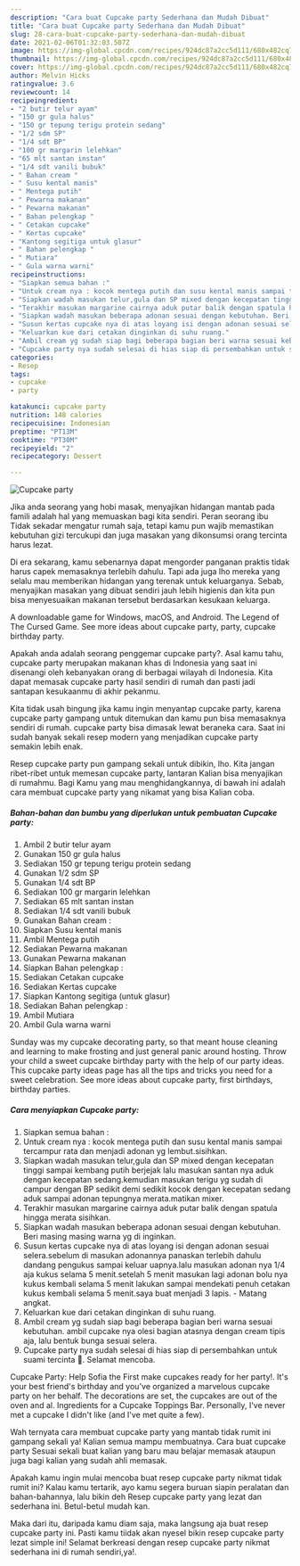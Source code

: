 ```yaml
---
description: "Cara buat Cupcake party Sederhana dan Mudah Dibuat"
title: "Cara buat Cupcake party Sederhana dan Mudah Dibuat"
slug: 28-cara-buat-cupcake-party-sederhana-dan-mudah-dibuat
date: 2021-02-06T01:32:03.507Z
image: https://img-global.cpcdn.com/recipes/924dc87a2cc5d111/680x482cq70/cupcake-party-foto-resep-utama.jpg
thumbnail: https://img-global.cpcdn.com/recipes/924dc87a2cc5d111/680x482cq70/cupcake-party-foto-resep-utama.jpg
cover: https://img-global.cpcdn.com/recipes/924dc87a2cc5d111/680x482cq70/cupcake-party-foto-resep-utama.jpg
author: Melvin Hicks
ratingvalue: 3.6
reviewcount: 14
recipeingredient:
- "2 butir telur ayam"
- "150 gr gula halus"
- "150 gr tepung terigu protein sedang"
- "1/2 sdm SP"
- "1/4 sdt BP"
- "100 gr margarin lelehkan"
- "65 mlt santan instan"
- "1/4 sdt vanili bubuk"
- " Bahan cream "
- " Susu kental manis"
- " Mentega putih"
- " Pewarna makanan"
- " Pewarna makanan"
- " Bahan pelengkap "
- " Cetakan cupcake"
- " Kertas cupcake"
- "Kantong segitiga untuk glasur"
- " Bahan pelengkap "
- " Mutiara"
- " Gula warna warni"
recipeinstructions:
- "Siapkan semua bahan :"
- "Untuk cream nya : kocok mentega putih dan susu kental manis sampai tercampur rata dan menjadi adonan yg lembut.sisihkan."
- "Siapkan wadah masukan telur,gula dan SP mixed dengan kecepatan tinggi sampai kembang putih berjejak lalu masukan santan nya aduk dengan kecepatan sedang.kemudian masukan terigu yg sudah di campur dengan BP sedikit demi sedikit kocok dengan kecepatan sedang aduk sampai adonan tepungnya merata.matikan mixer."
- "Terakhir masukan margarine cairnya aduk putar balik dengan spatula hingga merata sisihkan."
- "Siapkan wadah masukan beberapa adonan sesuai dengan kebutuhan. Beri masing masing warna yg di inginkan."
- "Susun kertas cupcake nya di atas loyang isi dengan adonan sesuai selera.sebelum di masukan adonannya panaskan terlebih dahulu dandang pengukus sampai keluar uapnya.lalu masukan adonan nya 1/4 aja kukus selama 5 menit.setelah 5 menit masukan lagi adonan bolu nya kukus kembali selama 5 menit lakukan sampai mendekati penuh cetakan kukus kembali selama 5 menit.saya buat menjadi 3 lapis.  Matang angkat."
- "Keluarkan kue dari cetakan dinginkan di suhu ruang."
- "Ambil cream yg sudah siap bagi beberapa bagian beri warna sesuai kebutuhan. ambil cupcake nya olesi bagian atasnya dengan cream tipis aja, lalu bentuk bunga sesuai selera."
- "Cupcake party nya sudah selesai di hias siap di persembahkan untuk suami tercinta 🤗. Selamat mencoba."
categories:
- Resep
tags:
- cupcake
- party

katakunci: cupcake party 
nutrition: 148 calories
recipecuisine: Indonesian
preptime: "PT13M"
cooktime: "PT30M"
recipeyield: "2"
recipecategory: Dessert

---
```



![Cupcake party](https://img-global.cpcdn.com/recipes/924dc87a2cc5d111/680x482cq70/cupcake-party-foto-resep-utama.jpg)

Jika anda seorang yang hobi masak, menyajikan hidangan mantab pada famili adalah hal yang memuaskan bagi kita sendiri. Peran seorang ibu Tidak sekadar mengatur rumah saja, tetapi kamu pun wajib memastikan kebutuhan gizi tercukupi dan juga masakan yang dikonsumsi orang tercinta harus lezat.

Di era  sekarang, kamu sebenarnya dapat mengorder panganan praktis tidak harus capek memasaknya terlebih dahulu. Tapi ada juga lho mereka yang selalu mau memberikan hidangan yang terenak untuk keluarganya. Sebab, menyajikan masakan yang dibuat sendiri jauh lebih higienis dan kita pun bisa menyesuaikan makanan tersebut berdasarkan kesukaan keluarga. 

A downloadable game for Windows, macOS, and Android. The Legend of The Cursed Game. See more ideas about cupcake party, party, cupcake birthday party.

Apakah anda adalah seorang penggemar cupcake party?. Asal kamu tahu, cupcake party merupakan makanan khas di Indonesia yang saat ini disenangi oleh kebanyakan orang di berbagai wilayah di Indonesia. Kita dapat memasak cupcake party hasil sendiri di rumah dan pasti jadi santapan kesukaanmu di akhir pekanmu.

Kita tidak usah bingung jika kamu ingin menyantap cupcake party, karena cupcake party gampang untuk ditemukan dan kamu pun bisa memasaknya sendiri di rumah. cupcake party bisa dimasak lewat beraneka cara. Saat ini sudah banyak sekali resep modern yang menjadikan cupcake party semakin lebih enak.

Resep cupcake party pun gampang sekali untuk dibikin, lho. Kita jangan ribet-ribet untuk memesan cupcake party, lantaran Kalian bisa menyajikan di rumahmu. Bagi Kamu yang mau menghidangkannya, di bawah ini adalah cara membuat cupcake party yang nikamat yang bisa Kalian coba.

<!--inarticleads1-->

##### Bahan-bahan dan bumbu yang diperlukan untuk pembuatan Cupcake party:

1. Ambil 2 butir telur ayam
1. Gunakan 150 gr gula halus
1. Sediakan 150 gr tepung terigu protein sedang
1. Gunakan 1/2 sdm SP
1. Gunakan 1/4 sdt BP
1. Sediakan 100 gr margarin lelehkan
1. Sediakan 65 mlt santan instan
1. Sediakan 1/4 sdt vanili bubuk
1. Gunakan  Bahan cream :
1. Siapkan  Susu kental manis
1. Ambil  Mentega putih
1. Sediakan  Pewarna makanan
1. Gunakan  Pewarna makanan
1. Siapkan  Bahan pelengkap :
1. Sediakan  Cetakan cupcake
1. Sediakan  Kertas cupcake
1. Siapkan Kantong segitiga (untuk glasur)
1. Sediakan  Bahan pelengkap :
1. Ambil  Mutiara
1. Ambil  Gula warna warni


Sunday was my cupcake decorating party, so that meant house cleaning and learning to make frosting and just general panic around hosting. Throw your child a sweet cupcake birthday party with the help of our party ideas. This cupcake party ideas page has all the tips and tricks you need for a sweet celebration. See more ideas about cupcake party, first birthdays, birthday parties. 

<!--inarticleads2-->

##### Cara menyiapkan Cupcake party:

1. Siapkan semua bahan :
1. Untuk cream nya : kocok mentega putih dan susu kental manis sampai tercampur rata dan menjadi adonan yg lembut.sisihkan.
1. Siapkan wadah masukan telur,gula dan SP mixed dengan kecepatan tinggi sampai kembang putih berjejak lalu masukan santan nya aduk dengan kecepatan sedang.kemudian masukan terigu yg sudah di campur dengan BP sedikit demi sedikit kocok dengan kecepatan sedang aduk sampai adonan tepungnya merata.matikan mixer.
1. Terakhir masukan margarine cairnya aduk putar balik dengan spatula hingga merata sisihkan.
1. Siapkan wadah masukan beberapa adonan sesuai dengan kebutuhan. Beri masing masing warna yg di inginkan.
1. Susun kertas cupcake nya di atas loyang isi dengan adonan sesuai selera.sebelum di masukan adonannya panaskan terlebih dahulu dandang pengukus sampai keluar uapnya.lalu masukan adonan nya 1/4 aja kukus selama 5 menit.setelah 5 menit masukan lagi adonan bolu nya kukus kembali selama 5 menit lakukan sampai mendekati penuh cetakan kukus kembali selama 5 menit.saya buat menjadi 3 lapis.  - Matang angkat.
1. Keluarkan kue dari cetakan dinginkan di suhu ruang.
1. Ambil cream yg sudah siap bagi beberapa bagian beri warna sesuai kebutuhan. ambil cupcake nya olesi bagian atasnya dengan cream tipis aja, lalu bentuk bunga sesuai selera.
1. Cupcake party nya sudah selesai di hias siap di persembahkan untuk suami tercinta 🤗. Selamat mencoba.


Cupcake Party: Help Sofia the First make cupcakes ready for her party!. It&#39;s your best friend&#39;s birthday and you&#39;ve organized a marvelous cupcake party on her behalf. The decorations are set, the cupcakes are out of the oven and al. Ingredients for a Cupcake Toppings Bar. Personally, I&#39;ve never met a cupcake I didn&#39;t like (and I&#39;ve met quite a few). 

Wah ternyata cara membuat cupcake party yang mantab tidak rumit ini gampang sekali ya! Kalian semua mampu membuatnya. Cara buat cupcake party Sesuai sekali buat kalian yang baru mau belajar memasak ataupun juga bagi kalian yang sudah ahli memasak.

Apakah kamu ingin mulai mencoba buat resep cupcake party nikmat tidak rumit ini? Kalau kamu tertarik, ayo kamu segera buruan siapin peralatan dan bahan-bahannya, lalu bikin deh Resep cupcake party yang lezat dan sederhana ini. Betul-betul mudah kan. 

Maka dari itu, daripada kamu diam saja, maka langsung aja buat resep cupcake party ini. Pasti kamu tiidak akan nyesel bikin resep cupcake party lezat simple ini! Selamat berkreasi dengan resep cupcake party nikmat sederhana ini di rumah sendiri,ya!.


